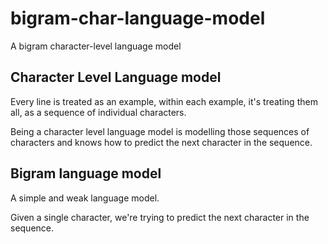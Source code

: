 # bigram-char-language-model
A bigram character-level language model

## Character Level Language model

Every line is treated as an example,
within each example,
it's treating them all,
as a sequence of individual characters.

Being a character level language model
is modelling those sequences of characters
and knows how to predict the next character in the sequence.

## Bigram language model

A simple and weak language model.

Given a single character,
we're trying to predict the next character in the sequence.
